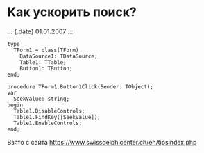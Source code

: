 Как ускорить поиск?
===================

::: {.date}
01.01.2007
:::

    type
      TForm1 = class(TForm)
        DataSource1: TDataSource;
        Table1: TTable;
        Button1: TButton;
    end;
     
    procedure TForm1.Button1Click(Sender: TObject);
    var
      SeekValue: string;
    begin
      Table1.DisableControls;
      Table1.FindKey([SeekValue]);
      Table1.EnableControls;
    end;

Взято с сайта <https://www.swissdelphicenter.ch/en/tipsindex.php>
